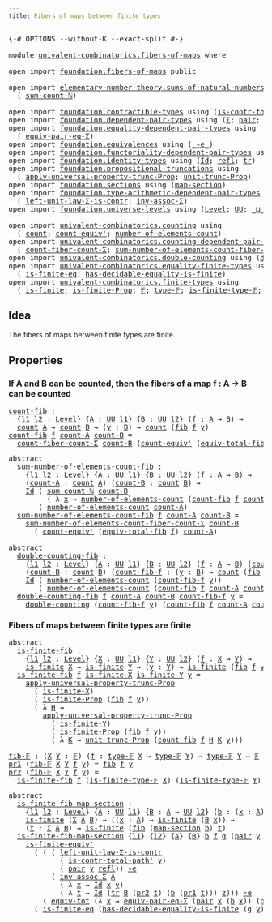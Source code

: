 ```yaml
---
title: Fibers of maps between finite types
---
```


<pre class="Agda"><a id="61" class="Symbol">{-#</a> <a id="65" class="Keyword">OPTIONS</a> <a id="73" class="Pragma">--without-K</a> <a id="85" class="Pragma">--exact-split</a> <a id="99" class="Symbol">#-}</a>

<a id="104" class="Keyword">module</a> <a id="111" href="univalent-combinatorics.fibers-of-maps.html" class="Module">univalent-combinatorics.fibers-of-maps</a> <a id="150" class="Keyword">where</a>

<a id="157" class="Keyword">open</a> <a id="162" class="Keyword">import</a> <a id="169" href="foundation.fibers-of-maps.html" class="Module">foundation.fibers-of-maps</a> <a id="195" class="Keyword">public</a>

<a id="203" class="Keyword">open</a> <a id="208" class="Keyword">import</a> <a id="215" href="elementary-number-theory.sums-of-natural-numbers.html" class="Module">elementary-number-theory.sums-of-natural-numbers</a> <a id="264" class="Keyword">using</a>
  <a id="272" class="Symbol">(</a> <a id="274" href="elementary-number-theory.sums-of-natural-numbers.html#1661" class="Function">sum-count-ℕ</a><a id="285" class="Symbol">)</a>

<a id="288" class="Keyword">open</a> <a id="293" class="Keyword">import</a> <a id="300" href="foundation.contractible-types.html" class="Module">foundation.contractible-types</a> <a id="330" class="Keyword">using</a> <a id="336" class="Symbol">(</a><a id="337" href="foundation-core.contractible-types.html#2264" class="Function">is-contr-total-path&#39;</a><a id="357" class="Symbol">)</a>
<a id="359" class="Keyword">open</a> <a id="364" class="Keyword">import</a> <a id="371" href="foundation.dependent-pair-types.html" class="Module">foundation.dependent-pair-types</a> <a id="403" class="Keyword">using</a> <a id="409" class="Symbol">(</a><a id="410" href="foundation-core.dependent-pair-types.html#515" class="Record">Σ</a><a id="411" class="Symbol">;</a> <a id="413" href="foundation-core.dependent-pair-types.html#588" class="InductiveConstructor">pair</a><a id="417" class="Symbol">;</a> <a id="419" href="foundation-core.dependent-pair-types.html#605" class="Field">pr1</a><a id="422" class="Symbol">;</a> <a id="424" href="foundation-core.dependent-pair-types.html#617" class="Field">pr2</a><a id="427" class="Symbol">)</a>
<a id="429" class="Keyword">open</a> <a id="434" class="Keyword">import</a> <a id="441" href="foundation.equality-dependent-pair-types.html" class="Module">foundation.equality-dependent-pair-types</a> <a id="482" class="Keyword">using</a>
  <a id="490" class="Symbol">(</a> <a id="492" href="foundation.equality-dependent-pair-types.html#2604" class="Function">equiv-pair-eq-Σ</a><a id="507" class="Symbol">)</a>
<a id="509" class="Keyword">open</a> <a id="514" class="Keyword">import</a> <a id="521" href="foundation.equivalences.html" class="Module">foundation.equivalences</a> <a id="545" class="Keyword">using</a> <a id="551" class="Symbol">(</a><a id="552" href="foundation-core.equivalences.html#7869" class="Function Operator">_∘e_</a><a id="556" class="Symbol">)</a>
<a id="558" class="Keyword">open</a> <a id="563" class="Keyword">import</a> <a id="570" href="foundation.functoriality-dependent-pair-types.html" class="Module">foundation.functoriality-dependent-pair-types</a> <a id="616" class="Keyword">using</a> <a id="622" class="Symbol">(</a><a id="623" href="foundation-core.functoriality-dependent-pair-types.html#6817" class="Function">equiv-tot</a><a id="632" class="Symbol">)</a>
<a id="634" class="Keyword">open</a> <a id="639" class="Keyword">import</a> <a id="646" href="foundation.identity-types.html" class="Module">foundation.identity-types</a> <a id="672" class="Keyword">using</a> <a id="678" class="Symbol">(</a><a id="679" href="foundation-core.identity-types.html#1767" class="Datatype">Id</a><a id="681" class="Symbol">;</a> <a id="683" href="foundation-core.identity-types.html#1820" class="InductiveConstructor">refl</a><a id="687" class="Symbol">;</a> <a id="689" href="foundation-core.identity-types.html#5702" class="Function">tr</a><a id="691" class="Symbol">)</a>
<a id="693" class="Keyword">open</a> <a id="698" class="Keyword">import</a> <a id="705" href="foundation.propositional-truncations.html" class="Module">foundation.propositional-truncations</a> <a id="742" class="Keyword">using</a>
  <a id="750" class="Symbol">(</a> <a id="752" href="foundation.propositional-truncations.html#5611" class="Function">apply-universal-property-trunc-Prop</a><a id="787" class="Symbol">;</a> <a id="789" href="foundation.propositional-truncations.html#2132" class="Function">unit-trunc-Prop</a><a id="804" class="Symbol">)</a>
<a id="806" class="Keyword">open</a> <a id="811" class="Keyword">import</a> <a id="818" href="foundation.sections.html" class="Module">foundation.sections</a> <a id="838" class="Keyword">using</a> <a id="844" class="Symbol">(</a><a id="845" href="foundation.sections.html#1761" class="Function">map-section</a><a id="856" class="Symbol">)</a>
<a id="858" class="Keyword">open</a> <a id="863" class="Keyword">import</a> <a id="870" href="foundation.type-arithmetic-dependent-pair-types.html" class="Module">foundation.type-arithmetic-dependent-pair-types</a> <a id="918" class="Keyword">using</a>
  <a id="926" class="Symbol">(</a> <a id="928" href="foundation-core.type-arithmetic-dependent-pair-types.html#3090" class="Function">left-unit-law-Σ-is-contr</a><a id="952" class="Symbol">;</a> <a id="954" href="foundation-core.type-arithmetic-dependent-pair-types.html#5808" class="Function">inv-assoc-Σ</a><a id="965" class="Symbol">)</a>
<a id="967" class="Keyword">open</a> <a id="972" class="Keyword">import</a> <a id="979" href="foundation.universe-levels.html" class="Module">foundation.universe-levels</a> <a id="1006" class="Keyword">using</a> <a id="1012" class="Symbol">(</a><a id="1013" href="Agda.Primitive.html#597" class="Postulate">Level</a><a id="1018" class="Symbol">;</a> <a id="1020" href="foundation-core.universe-levels.html#235" class="Primitive">UU</a><a id="1022" class="Symbol">;</a> <a id="1024" href="Agda.Primitive.html#810" class="Primitive Operator">_⊔_</a><a id="1027" class="Symbol">)</a>

<a id="1030" class="Keyword">open</a> <a id="1035" class="Keyword">import</a> <a id="1042" href="univalent-combinatorics.counting.html" class="Module">univalent-combinatorics.counting</a> <a id="1075" class="Keyword">using</a>
  <a id="1083" class="Symbol">(</a> <a id="1085" href="univalent-combinatorics.counting.html#1901" class="Function">count</a><a id="1090" class="Symbol">;</a> <a id="1092" href="univalent-combinatorics.counting.html#3709" class="Function">count-equiv&#39;</a><a id="1104" class="Symbol">;</a> <a id="1106" href="univalent-combinatorics.counting.html#2029" class="Function">number-of-elements-count</a><a id="1130" class="Symbol">)</a>
<a id="1132" class="Keyword">open</a> <a id="1137" class="Keyword">import</a> <a id="1144" href="univalent-combinatorics.counting-dependent-pair-types.html" class="Module">univalent-combinatorics.counting-dependent-pair-types</a> <a id="1198" class="Keyword">using</a>
  <a id="1206" class="Symbol">(</a> <a id="1208" href="univalent-combinatorics.counting-dependent-pair-types.html#5331" class="Function">count-fiber-count-Σ</a><a id="1227" class="Symbol">;</a> <a id="1229" href="univalent-combinatorics.counting-dependent-pair-types.html#9026" class="Function">sum-number-of-elements-count-fiber-count-Σ</a><a id="1271" class="Symbol">)</a>
<a id="1273" class="Keyword">open</a> <a id="1278" class="Keyword">import</a> <a id="1285" href="univalent-combinatorics.double-counting.html" class="Module">univalent-combinatorics.double-counting</a> <a id="1325" class="Keyword">using</a> <a id="1331" class="Symbol">(</a><a id="1332" href="univalent-combinatorics.double-counting.html#1110" class="Function">double-counting</a><a id="1347" class="Symbol">)</a>
<a id="1349" class="Keyword">open</a> <a id="1354" class="Keyword">import</a> <a id="1361" href="univalent-combinatorics.equality-finite-types.html" class="Module">univalent-combinatorics.equality-finite-types</a> <a id="1407" class="Keyword">using</a>
  <a id="1415" class="Symbol">(</a> <a id="1417" href="univalent-combinatorics.equality-finite-types.html#2625" class="Function">is-finite-eq</a><a id="1429" class="Symbol">;</a> <a id="1431" href="univalent-combinatorics.equality-finite-types.html#1723" class="Function">has-decidable-equality-is-finite</a><a id="1463" class="Symbol">)</a>
<a id="1465" class="Keyword">open</a> <a id="1470" class="Keyword">import</a> <a id="1477" href="univalent-combinatorics.finite-types.html" class="Module">univalent-combinatorics.finite-types</a> <a id="1514" class="Keyword">using</a>
  <a id="1522" class="Symbol">(</a> <a id="1524" href="univalent-combinatorics.finite-types.html#4146" class="Function">is-finite</a><a id="1533" class="Symbol">;</a> <a id="1535" href="univalent-combinatorics.finite-types.html#4055" class="Function">is-finite-Prop</a><a id="1549" class="Symbol">;</a> <a id="1551" href="univalent-combinatorics.finite-types.html#4885" class="Function">𝔽</a><a id="1552" class="Symbol">;</a> <a id="1554" href="univalent-combinatorics.finite-types.html#4924" class="Function">type-𝔽</a><a id="1560" class="Symbol">;</a> <a id="1562" href="univalent-combinatorics.finite-types.html#4969" class="Function">is-finite-type-𝔽</a><a id="1578" class="Symbol">;</a> <a id="1580" href="univalent-combinatorics.finite-types.html#7303" class="Function">is-finite-equiv&#39;</a><a id="1596" class="Symbol">)</a>
</pre>
## Idea

The fibers of maps between finite types are finite.

## Properties

### If A and B can be counted, then the fibers of a map f : A → B can be counted

<pre class="Agda"><a id="count-fib"></a><a id="1770" href="univalent-combinatorics.fibers-of-maps.html#1770" class="Function">count-fib</a> <a id="1780" class="Symbol">:</a>
  <a id="1784" class="Symbol">{</a><a id="1785" href="univalent-combinatorics.fibers-of-maps.html#1785" class="Bound">l1</a> <a id="1788" href="univalent-combinatorics.fibers-of-maps.html#1788" class="Bound">l2</a> <a id="1791" class="Symbol">:</a> <a id="1793" href="Agda.Primitive.html#597" class="Postulate">Level</a><a id="1798" class="Symbol">}</a> <a id="1800" class="Symbol">{</a><a id="1801" href="univalent-combinatorics.fibers-of-maps.html#1801" class="Bound">A</a> <a id="1803" class="Symbol">:</a> <a id="1805" href="foundation-core.universe-levels.html#235" class="Primitive">UU</a> <a id="1808" href="univalent-combinatorics.fibers-of-maps.html#1785" class="Bound">l1</a><a id="1810" class="Symbol">}</a> <a id="1812" class="Symbol">{</a><a id="1813" href="univalent-combinatorics.fibers-of-maps.html#1813" class="Bound">B</a> <a id="1815" class="Symbol">:</a> <a id="1817" href="foundation-core.universe-levels.html#235" class="Primitive">UU</a> <a id="1820" href="univalent-combinatorics.fibers-of-maps.html#1788" class="Bound">l2</a><a id="1822" class="Symbol">}</a> <a id="1824" class="Symbol">(</a><a id="1825" href="univalent-combinatorics.fibers-of-maps.html#1825" class="Bound">f</a> <a id="1827" class="Symbol">:</a> <a id="1829" href="univalent-combinatorics.fibers-of-maps.html#1801" class="Bound">A</a> <a id="1831" class="Symbol">→</a> <a id="1833" href="univalent-combinatorics.fibers-of-maps.html#1813" class="Bound">B</a><a id="1834" class="Symbol">)</a> <a id="1836" class="Symbol">→</a>
  <a id="1840" href="univalent-combinatorics.counting.html#1901" class="Function">count</a> <a id="1846" href="univalent-combinatorics.fibers-of-maps.html#1801" class="Bound">A</a> <a id="1848" class="Symbol">→</a> <a id="1850" href="univalent-combinatorics.counting.html#1901" class="Function">count</a> <a id="1856" href="univalent-combinatorics.fibers-of-maps.html#1813" class="Bound">B</a> <a id="1858" class="Symbol">→</a> <a id="1860" class="Symbol">(</a><a id="1861" href="univalent-combinatorics.fibers-of-maps.html#1861" class="Bound">y</a> <a id="1863" class="Symbol">:</a> <a id="1865" href="univalent-combinatorics.fibers-of-maps.html#1813" class="Bound">B</a><a id="1866" class="Symbol">)</a> <a id="1868" class="Symbol">→</a> <a id="1870" href="univalent-combinatorics.counting.html#1901" class="Function">count</a> <a id="1876" class="Symbol">(</a><a id="1877" href="foundation-core.fibers-of-maps.html#942" class="Function">fib</a> <a id="1881" href="univalent-combinatorics.fibers-of-maps.html#1825" class="Bound">f</a> <a id="1883" href="univalent-combinatorics.fibers-of-maps.html#1861" class="Bound">y</a><a id="1884" class="Symbol">)</a>
<a id="1886" href="univalent-combinatorics.fibers-of-maps.html#1770" class="Function">count-fib</a> <a id="1896" href="univalent-combinatorics.fibers-of-maps.html#1896" class="Bound">f</a> <a id="1898" href="univalent-combinatorics.fibers-of-maps.html#1898" class="Bound">count-A</a> <a id="1906" href="univalent-combinatorics.fibers-of-maps.html#1906" class="Bound">count-B</a> <a id="1914" class="Symbol">=</a>
  <a id="1918" href="univalent-combinatorics.counting-dependent-pair-types.html#5331" class="Function">count-fiber-count-Σ</a> <a id="1938" href="univalent-combinatorics.fibers-of-maps.html#1906" class="Bound">count-B</a> <a id="1946" class="Symbol">(</a><a id="1947" href="univalent-combinatorics.counting.html#3709" class="Function">count-equiv&#39;</a> <a id="1960" class="Symbol">(</a><a id="1961" href="foundation-core.fibers-of-maps.html#5254" class="Function">equiv-total-fib</a> <a id="1977" href="univalent-combinatorics.fibers-of-maps.html#1896" class="Bound">f</a><a id="1978" class="Symbol">)</a> <a id="1980" href="univalent-combinatorics.fibers-of-maps.html#1898" class="Bound">count-A</a><a id="1987" class="Symbol">)</a>
</pre>
<pre class="Agda"><a id="2002" class="Keyword">abstract</a>
  <a id="sum-number-of-elements-count-fib"></a><a id="2013" href="univalent-combinatorics.fibers-of-maps.html#2013" class="Function">sum-number-of-elements-count-fib</a> <a id="2046" class="Symbol">:</a>
    <a id="2052" class="Symbol">{</a><a id="2053" href="univalent-combinatorics.fibers-of-maps.html#2053" class="Bound">l1</a> <a id="2056" href="univalent-combinatorics.fibers-of-maps.html#2056" class="Bound">l2</a> <a id="2059" class="Symbol">:</a> <a id="2061" href="Agda.Primitive.html#597" class="Postulate">Level</a><a id="2066" class="Symbol">}</a> <a id="2068" class="Symbol">{</a><a id="2069" href="univalent-combinatorics.fibers-of-maps.html#2069" class="Bound">A</a> <a id="2071" class="Symbol">:</a> <a id="2073" href="foundation-core.universe-levels.html#235" class="Primitive">UU</a> <a id="2076" href="univalent-combinatorics.fibers-of-maps.html#2053" class="Bound">l1</a><a id="2078" class="Symbol">}</a> <a id="2080" class="Symbol">{</a><a id="2081" href="univalent-combinatorics.fibers-of-maps.html#2081" class="Bound">B</a> <a id="2083" class="Symbol">:</a> <a id="2085" href="foundation-core.universe-levels.html#235" class="Primitive">UU</a> <a id="2088" href="univalent-combinatorics.fibers-of-maps.html#2056" class="Bound">l2</a><a id="2090" class="Symbol">}</a> <a id="2092" class="Symbol">(</a><a id="2093" href="univalent-combinatorics.fibers-of-maps.html#2093" class="Bound">f</a> <a id="2095" class="Symbol">:</a> <a id="2097" href="univalent-combinatorics.fibers-of-maps.html#2069" class="Bound">A</a> <a id="2099" class="Symbol">→</a> <a id="2101" href="univalent-combinatorics.fibers-of-maps.html#2081" class="Bound">B</a><a id="2102" class="Symbol">)</a> <a id="2104" class="Symbol">→</a>
    <a id="2110" class="Symbol">(</a><a id="2111" href="univalent-combinatorics.fibers-of-maps.html#2111" class="Bound">count-A</a> <a id="2119" class="Symbol">:</a> <a id="2121" href="univalent-combinatorics.counting.html#1901" class="Function">count</a> <a id="2127" href="univalent-combinatorics.fibers-of-maps.html#2069" class="Bound">A</a><a id="2128" class="Symbol">)</a> <a id="2130" class="Symbol">(</a><a id="2131" href="univalent-combinatorics.fibers-of-maps.html#2131" class="Bound">count-B</a> <a id="2139" class="Symbol">:</a> <a id="2141" href="univalent-combinatorics.counting.html#1901" class="Function">count</a> <a id="2147" href="univalent-combinatorics.fibers-of-maps.html#2081" class="Bound">B</a><a id="2148" class="Symbol">)</a> <a id="2150" class="Symbol">→</a>
    <a id="2156" href="foundation-core.identity-types.html#1767" class="Datatype">Id</a> <a id="2159" class="Symbol">(</a> <a id="2161" href="elementary-number-theory.sums-of-natural-numbers.html#1661" class="Function">sum-count-ℕ</a> <a id="2173" href="univalent-combinatorics.fibers-of-maps.html#2131" class="Bound">count-B</a>
         <a id="2190" class="Symbol">(</a> <a id="2192" class="Symbol">λ</a> <a id="2194" href="univalent-combinatorics.fibers-of-maps.html#2194" class="Bound">x</a> <a id="2196" class="Symbol">→</a> <a id="2198" href="univalent-combinatorics.counting.html#2029" class="Function">number-of-elements-count</a> <a id="2223" class="Symbol">(</a><a id="2224" href="univalent-combinatorics.fibers-of-maps.html#1770" class="Function">count-fib</a> <a id="2234" href="univalent-combinatorics.fibers-of-maps.html#2093" class="Bound">f</a> <a id="2236" href="univalent-combinatorics.fibers-of-maps.html#2111" class="Bound">count-A</a> <a id="2244" href="univalent-combinatorics.fibers-of-maps.html#2131" class="Bound">count-B</a> <a id="2252" href="univalent-combinatorics.fibers-of-maps.html#2194" class="Bound">x</a><a id="2253" class="Symbol">)))</a>
       <a id="2264" class="Symbol">(</a> <a id="2266" href="univalent-combinatorics.counting.html#2029" class="Function">number-of-elements-count</a> <a id="2291" href="univalent-combinatorics.fibers-of-maps.html#2111" class="Bound">count-A</a><a id="2298" class="Symbol">)</a>
  <a id="2302" href="univalent-combinatorics.fibers-of-maps.html#2013" class="Function">sum-number-of-elements-count-fib</a> <a id="2335" href="univalent-combinatorics.fibers-of-maps.html#2335" class="Bound">f</a> <a id="2337" href="univalent-combinatorics.fibers-of-maps.html#2337" class="Bound">count-A</a> <a id="2345" href="univalent-combinatorics.fibers-of-maps.html#2345" class="Bound">count-B</a> <a id="2353" class="Symbol">=</a>
    <a id="2359" href="univalent-combinatorics.counting-dependent-pair-types.html#9026" class="Function">sum-number-of-elements-count-fiber-count-Σ</a> <a id="2402" href="univalent-combinatorics.fibers-of-maps.html#2345" class="Bound">count-B</a>
      <a id="2416" class="Symbol">(</a> <a id="2418" href="univalent-combinatorics.counting.html#3709" class="Function">count-equiv&#39;</a> <a id="2431" class="Symbol">(</a><a id="2432" href="foundation-core.fibers-of-maps.html#5254" class="Function">equiv-total-fib</a> <a id="2448" href="univalent-combinatorics.fibers-of-maps.html#2335" class="Bound">f</a><a id="2449" class="Symbol">)</a> <a id="2451" href="univalent-combinatorics.fibers-of-maps.html#2337" class="Bound">count-A</a><a id="2458" class="Symbol">)</a>

<a id="2461" class="Keyword">abstract</a>
  <a id="double-counting-fib"></a><a id="2472" href="univalent-combinatorics.fibers-of-maps.html#2472" class="Function">double-counting-fib</a> <a id="2492" class="Symbol">:</a>
    <a id="2498" class="Symbol">{</a><a id="2499" href="univalent-combinatorics.fibers-of-maps.html#2499" class="Bound">l1</a> <a id="2502" href="univalent-combinatorics.fibers-of-maps.html#2502" class="Bound">l2</a> <a id="2505" class="Symbol">:</a> <a id="2507" href="Agda.Primitive.html#597" class="Postulate">Level</a><a id="2512" class="Symbol">}</a> <a id="2514" class="Symbol">{</a><a id="2515" href="univalent-combinatorics.fibers-of-maps.html#2515" class="Bound">A</a> <a id="2517" class="Symbol">:</a> <a id="2519" href="foundation-core.universe-levels.html#235" class="Primitive">UU</a> <a id="2522" href="univalent-combinatorics.fibers-of-maps.html#2499" class="Bound">l1</a><a id="2524" class="Symbol">}</a> <a id="2526" class="Symbol">{</a><a id="2527" href="univalent-combinatorics.fibers-of-maps.html#2527" class="Bound">B</a> <a id="2529" class="Symbol">:</a> <a id="2531" href="foundation-core.universe-levels.html#235" class="Primitive">UU</a> <a id="2534" href="univalent-combinatorics.fibers-of-maps.html#2502" class="Bound">l2</a><a id="2536" class="Symbol">}</a> <a id="2538" class="Symbol">(</a><a id="2539" href="univalent-combinatorics.fibers-of-maps.html#2539" class="Bound">f</a> <a id="2541" class="Symbol">:</a> <a id="2543" href="univalent-combinatorics.fibers-of-maps.html#2515" class="Bound">A</a> <a id="2545" class="Symbol">→</a> <a id="2547" href="univalent-combinatorics.fibers-of-maps.html#2527" class="Bound">B</a><a id="2548" class="Symbol">)</a> <a id="2550" class="Symbol">(</a><a id="2551" href="univalent-combinatorics.fibers-of-maps.html#2551" class="Bound">count-A</a> <a id="2559" class="Symbol">:</a> <a id="2561" href="univalent-combinatorics.counting.html#1901" class="Function">count</a> <a id="2567" href="univalent-combinatorics.fibers-of-maps.html#2515" class="Bound">A</a><a id="2568" class="Symbol">)</a> <a id="2570" class="Symbol">→</a>
    <a id="2576" class="Symbol">(</a><a id="2577" href="univalent-combinatorics.fibers-of-maps.html#2577" class="Bound">count-B</a> <a id="2585" class="Symbol">:</a> <a id="2587" href="univalent-combinatorics.counting.html#1901" class="Function">count</a> <a id="2593" href="univalent-combinatorics.fibers-of-maps.html#2527" class="Bound">B</a><a id="2594" class="Symbol">)</a> <a id="2596" class="Symbol">(</a><a id="2597" href="univalent-combinatorics.fibers-of-maps.html#2597" class="Bound">count-fib-f</a> <a id="2609" class="Symbol">:</a> <a id="2611" class="Symbol">(</a><a id="2612" href="univalent-combinatorics.fibers-of-maps.html#2612" class="Bound">y</a> <a id="2614" class="Symbol">:</a> <a id="2616" href="univalent-combinatorics.fibers-of-maps.html#2527" class="Bound">B</a><a id="2617" class="Symbol">)</a> <a id="2619" class="Symbol">→</a> <a id="2621" href="univalent-combinatorics.counting.html#1901" class="Function">count</a> <a id="2627" class="Symbol">(</a><a id="2628" href="foundation-core.fibers-of-maps.html#942" class="Function">fib</a> <a id="2632" href="univalent-combinatorics.fibers-of-maps.html#2539" class="Bound">f</a> <a id="2634" href="univalent-combinatorics.fibers-of-maps.html#2612" class="Bound">y</a><a id="2635" class="Symbol">))</a> <a id="2638" class="Symbol">(</a><a id="2639" href="univalent-combinatorics.fibers-of-maps.html#2639" class="Bound">y</a> <a id="2641" class="Symbol">:</a> <a id="2643" href="univalent-combinatorics.fibers-of-maps.html#2527" class="Bound">B</a><a id="2644" class="Symbol">)</a> <a id="2646" class="Symbol">→</a>
    <a id="2652" href="foundation-core.identity-types.html#1767" class="Datatype">Id</a> <a id="2655" class="Symbol">(</a> <a id="2657" href="univalent-combinatorics.counting.html#2029" class="Function">number-of-elements-count</a> <a id="2682" class="Symbol">(</a><a id="2683" href="univalent-combinatorics.fibers-of-maps.html#2597" class="Bound">count-fib-f</a> <a id="2695" href="univalent-combinatorics.fibers-of-maps.html#2639" class="Bound">y</a><a id="2696" class="Symbol">))</a>
       <a id="2706" class="Symbol">(</a> <a id="2708" href="univalent-combinatorics.counting.html#2029" class="Function">number-of-elements-count</a> <a id="2733" class="Symbol">(</a><a id="2734" href="univalent-combinatorics.fibers-of-maps.html#1770" class="Function">count-fib</a> <a id="2744" href="univalent-combinatorics.fibers-of-maps.html#2539" class="Bound">f</a> <a id="2746" href="univalent-combinatorics.fibers-of-maps.html#2551" class="Bound">count-A</a> <a id="2754" href="univalent-combinatorics.fibers-of-maps.html#2577" class="Bound">count-B</a> <a id="2762" href="univalent-combinatorics.fibers-of-maps.html#2639" class="Bound">y</a><a id="2763" class="Symbol">))</a>
  <a id="2768" href="univalent-combinatorics.fibers-of-maps.html#2472" class="Function">double-counting-fib</a> <a id="2788" href="univalent-combinatorics.fibers-of-maps.html#2788" class="Bound">f</a> <a id="2790" href="univalent-combinatorics.fibers-of-maps.html#2790" class="Bound">count-A</a> <a id="2798" href="univalent-combinatorics.fibers-of-maps.html#2798" class="Bound">count-B</a> <a id="2806" href="univalent-combinatorics.fibers-of-maps.html#2806" class="Bound">count-fib-f</a> <a id="2818" href="univalent-combinatorics.fibers-of-maps.html#2818" class="Bound">y</a> <a id="2820" class="Symbol">=</a>
    <a id="2826" href="univalent-combinatorics.double-counting.html#1110" class="Function">double-counting</a> <a id="2842" class="Symbol">(</a><a id="2843" href="univalent-combinatorics.fibers-of-maps.html#2806" class="Bound">count-fib-f</a> <a id="2855" href="univalent-combinatorics.fibers-of-maps.html#2818" class="Bound">y</a><a id="2856" class="Symbol">)</a> <a id="2858" class="Symbol">(</a><a id="2859" href="univalent-combinatorics.fibers-of-maps.html#1770" class="Function">count-fib</a> <a id="2869" href="univalent-combinatorics.fibers-of-maps.html#2788" class="Bound">f</a> <a id="2871" href="univalent-combinatorics.fibers-of-maps.html#2790" class="Bound">count-A</a> <a id="2879" href="univalent-combinatorics.fibers-of-maps.html#2798" class="Bound">count-B</a> <a id="2887" href="univalent-combinatorics.fibers-of-maps.html#2818" class="Bound">y</a><a id="2888" class="Symbol">)</a>
</pre>
### Fibers of maps between finite types are finite

<pre class="Agda"><a id="2955" class="Keyword">abstract</a>
  <a id="is-finite-fib"></a><a id="2966" href="univalent-combinatorics.fibers-of-maps.html#2966" class="Function">is-finite-fib</a> <a id="2980" class="Symbol">:</a>
    <a id="2986" class="Symbol">{</a><a id="2987" href="univalent-combinatorics.fibers-of-maps.html#2987" class="Bound">l1</a> <a id="2990" href="univalent-combinatorics.fibers-of-maps.html#2990" class="Bound">l2</a> <a id="2993" class="Symbol">:</a> <a id="2995" href="Agda.Primitive.html#597" class="Postulate">Level</a><a id="3000" class="Symbol">}</a> <a id="3002" class="Symbol">{</a><a id="3003" href="univalent-combinatorics.fibers-of-maps.html#3003" class="Bound">X</a> <a id="3005" class="Symbol">:</a> <a id="3007" href="foundation-core.universe-levels.html#235" class="Primitive">UU</a> <a id="3010" href="univalent-combinatorics.fibers-of-maps.html#2987" class="Bound">l1</a><a id="3012" class="Symbol">}</a> <a id="3014" class="Symbol">{</a><a id="3015" href="univalent-combinatorics.fibers-of-maps.html#3015" class="Bound">Y</a> <a id="3017" class="Symbol">:</a> <a id="3019" href="foundation-core.universe-levels.html#235" class="Primitive">UU</a> <a id="3022" href="univalent-combinatorics.fibers-of-maps.html#2990" class="Bound">l2</a><a id="3024" class="Symbol">}</a> <a id="3026" class="Symbol">(</a><a id="3027" href="univalent-combinatorics.fibers-of-maps.html#3027" class="Bound">f</a> <a id="3029" class="Symbol">:</a> <a id="3031" href="univalent-combinatorics.fibers-of-maps.html#3003" class="Bound">X</a> <a id="3033" class="Symbol">→</a> <a id="3035" href="univalent-combinatorics.fibers-of-maps.html#3015" class="Bound">Y</a><a id="3036" class="Symbol">)</a> <a id="3038" class="Symbol">→</a>
    <a id="3044" href="univalent-combinatorics.finite-types.html#4146" class="Function">is-finite</a> <a id="3054" href="univalent-combinatorics.fibers-of-maps.html#3003" class="Bound">X</a> <a id="3056" class="Symbol">→</a> <a id="3058" href="univalent-combinatorics.finite-types.html#4146" class="Function">is-finite</a> <a id="3068" href="univalent-combinatorics.fibers-of-maps.html#3015" class="Bound">Y</a> <a id="3070" class="Symbol">→</a> <a id="3072" class="Symbol">(</a><a id="3073" href="univalent-combinatorics.fibers-of-maps.html#3073" class="Bound">y</a> <a id="3075" class="Symbol">:</a> <a id="3077" href="univalent-combinatorics.fibers-of-maps.html#3015" class="Bound">Y</a><a id="3078" class="Symbol">)</a> <a id="3080" class="Symbol">→</a> <a id="3082" href="univalent-combinatorics.finite-types.html#4146" class="Function">is-finite</a> <a id="3092" class="Symbol">(</a><a id="3093" href="foundation-core.fibers-of-maps.html#942" class="Function">fib</a> <a id="3097" href="univalent-combinatorics.fibers-of-maps.html#3027" class="Bound">f</a> <a id="3099" href="univalent-combinatorics.fibers-of-maps.html#3073" class="Bound">y</a><a id="3100" class="Symbol">)</a>
  <a id="3104" href="univalent-combinatorics.fibers-of-maps.html#2966" class="Function">is-finite-fib</a> <a id="3118" href="univalent-combinatorics.fibers-of-maps.html#3118" class="Bound">f</a> <a id="3120" href="univalent-combinatorics.fibers-of-maps.html#3120" class="Bound">is-finite-X</a> <a id="3132" href="univalent-combinatorics.fibers-of-maps.html#3132" class="Bound">is-finite-Y</a> <a id="3144" href="univalent-combinatorics.fibers-of-maps.html#3144" class="Bound">y</a> <a id="3146" class="Symbol">=</a>
    <a id="3152" href="foundation.propositional-truncations.html#5611" class="Function">apply-universal-property-trunc-Prop</a>
      <a id="3194" class="Symbol">(</a> <a id="3196" href="univalent-combinatorics.fibers-of-maps.html#3120" class="Bound">is-finite-X</a><a id="3207" class="Symbol">)</a>
      <a id="3215" class="Symbol">(</a> <a id="3217" href="univalent-combinatorics.finite-types.html#4055" class="Function">is-finite-Prop</a> <a id="3232" class="Symbol">(</a><a id="3233" href="foundation-core.fibers-of-maps.html#942" class="Function">fib</a> <a id="3237" href="univalent-combinatorics.fibers-of-maps.html#3118" class="Bound">f</a> <a id="3239" href="univalent-combinatorics.fibers-of-maps.html#3144" class="Bound">y</a><a id="3240" class="Symbol">))</a>
      <a id="3249" class="Symbol">(</a> <a id="3251" class="Symbol">λ</a> <a id="3253" href="univalent-combinatorics.fibers-of-maps.html#3253" class="Bound">H</a> <a id="3255" class="Symbol">→</a>
        <a id="3265" href="foundation.propositional-truncations.html#5611" class="Function">apply-universal-property-trunc-Prop</a>
          <a id="3311" class="Symbol">(</a> <a id="3313" href="univalent-combinatorics.fibers-of-maps.html#3132" class="Bound">is-finite-Y</a><a id="3324" class="Symbol">)</a>
          <a id="3336" class="Symbol">(</a> <a id="3338" href="univalent-combinatorics.finite-types.html#4055" class="Function">is-finite-Prop</a> <a id="3353" class="Symbol">(</a><a id="3354" href="foundation-core.fibers-of-maps.html#942" class="Function">fib</a> <a id="3358" href="univalent-combinatorics.fibers-of-maps.html#3118" class="Bound">f</a> <a id="3360" href="univalent-combinatorics.fibers-of-maps.html#3144" class="Bound">y</a><a id="3361" class="Symbol">))</a>
          <a id="3374" class="Symbol">(</a> <a id="3376" class="Symbol">λ</a> <a id="3378" href="univalent-combinatorics.fibers-of-maps.html#3378" class="Bound">K</a> <a id="3380" class="Symbol">→</a> <a id="3382" href="foundation.propositional-truncations.html#2132" class="Function">unit-trunc-Prop</a> <a id="3398" class="Symbol">(</a><a id="3399" href="univalent-combinatorics.fibers-of-maps.html#1770" class="Function">count-fib</a> <a id="3409" href="univalent-combinatorics.fibers-of-maps.html#3118" class="Bound">f</a> <a id="3411" href="univalent-combinatorics.fibers-of-maps.html#3253" class="Bound">H</a> <a id="3413" href="univalent-combinatorics.fibers-of-maps.html#3378" class="Bound">K</a> <a id="3415" href="univalent-combinatorics.fibers-of-maps.html#3144" class="Bound">y</a><a id="3416" class="Symbol">)))</a>

<a id="fib-𝔽"></a><a id="3421" href="univalent-combinatorics.fibers-of-maps.html#3421" class="Function">fib-𝔽</a> <a id="3427" class="Symbol">:</a> <a id="3429" class="Symbol">(</a><a id="3430" href="univalent-combinatorics.fibers-of-maps.html#3430" class="Bound">X</a> <a id="3432" href="univalent-combinatorics.fibers-of-maps.html#3432" class="Bound">Y</a> <a id="3434" class="Symbol">:</a> <a id="3436" href="univalent-combinatorics.finite-types.html#4885" class="Function">𝔽</a><a id="3437" class="Symbol">)</a> <a id="3439" class="Symbol">(</a><a id="3440" href="univalent-combinatorics.fibers-of-maps.html#3440" class="Bound">f</a> <a id="3442" class="Symbol">:</a> <a id="3444" href="univalent-combinatorics.finite-types.html#4924" class="Function">type-𝔽</a> <a id="3451" href="univalent-combinatorics.fibers-of-maps.html#3430" class="Bound">X</a> <a id="3453" class="Symbol">→</a> <a id="3455" href="univalent-combinatorics.finite-types.html#4924" class="Function">type-𝔽</a> <a id="3462" href="univalent-combinatorics.fibers-of-maps.html#3432" class="Bound">Y</a><a id="3463" class="Symbol">)</a> <a id="3465" class="Symbol">→</a> <a id="3467" href="univalent-combinatorics.finite-types.html#4924" class="Function">type-𝔽</a> <a id="3474" href="univalent-combinatorics.fibers-of-maps.html#3432" class="Bound">Y</a> <a id="3476" class="Symbol">→</a> <a id="3478" href="univalent-combinatorics.finite-types.html#4885" class="Function">𝔽</a>
<a id="3480" href="foundation-core.dependent-pair-types.html#605" class="Field">pr1</a> <a id="3484" class="Symbol">(</a><a id="3485" href="univalent-combinatorics.fibers-of-maps.html#3421" class="Function">fib-𝔽</a> <a id="3491" href="univalent-combinatorics.fibers-of-maps.html#3491" class="Bound">X</a> <a id="3493" href="univalent-combinatorics.fibers-of-maps.html#3493" class="Bound">Y</a> <a id="3495" href="univalent-combinatorics.fibers-of-maps.html#3495" class="Bound">f</a> <a id="3497" href="univalent-combinatorics.fibers-of-maps.html#3497" class="Bound">y</a><a id="3498" class="Symbol">)</a> <a id="3500" class="Symbol">=</a> <a id="3502" href="foundation-core.fibers-of-maps.html#942" class="Function">fib</a> <a id="3506" href="univalent-combinatorics.fibers-of-maps.html#3495" class="Bound">f</a> <a id="3508" href="univalent-combinatorics.fibers-of-maps.html#3497" class="Bound">y</a>
<a id="3510" href="foundation-core.dependent-pair-types.html#617" class="Field">pr2</a> <a id="3514" class="Symbol">(</a><a id="3515" href="univalent-combinatorics.fibers-of-maps.html#3421" class="Function">fib-𝔽</a> <a id="3521" href="univalent-combinatorics.fibers-of-maps.html#3521" class="Bound">X</a> <a id="3523" href="univalent-combinatorics.fibers-of-maps.html#3523" class="Bound">Y</a> <a id="3525" href="univalent-combinatorics.fibers-of-maps.html#3525" class="Bound">f</a> <a id="3527" href="univalent-combinatorics.fibers-of-maps.html#3527" class="Bound">y</a><a id="3528" class="Symbol">)</a> <a id="3530" class="Symbol">=</a>
  <a id="3534" href="univalent-combinatorics.fibers-of-maps.html#2966" class="Function">is-finite-fib</a> <a id="3548" href="univalent-combinatorics.fibers-of-maps.html#3525" class="Bound">f</a> <a id="3550" class="Symbol">(</a><a id="3551" href="univalent-combinatorics.finite-types.html#4969" class="Function">is-finite-type-𝔽</a> <a id="3568" href="univalent-combinatorics.fibers-of-maps.html#3521" class="Bound">X</a><a id="3569" class="Symbol">)</a> <a id="3571" class="Symbol">(</a><a id="3572" href="univalent-combinatorics.finite-types.html#4969" class="Function">is-finite-type-𝔽</a> <a id="3589" href="univalent-combinatorics.fibers-of-maps.html#3523" class="Bound">Y</a><a id="3590" class="Symbol">)</a> <a id="3592" href="univalent-combinatorics.fibers-of-maps.html#3527" class="Bound">y</a>
</pre>
<pre class="Agda"><a id="3607" class="Keyword">abstract</a>
  <a id="is-finite-fib-map-section"></a><a id="3618" href="univalent-combinatorics.fibers-of-maps.html#3618" class="Function">is-finite-fib-map-section</a> <a id="3644" class="Symbol">:</a>
    <a id="3650" class="Symbol">{</a><a id="3651" href="univalent-combinatorics.fibers-of-maps.html#3651" class="Bound">l1</a> <a id="3654" href="univalent-combinatorics.fibers-of-maps.html#3654" class="Bound">l2</a> <a id="3657" class="Symbol">:</a> <a id="3659" href="Agda.Primitive.html#597" class="Postulate">Level</a><a id="3664" class="Symbol">}</a> <a id="3666" class="Symbol">{</a><a id="3667" href="univalent-combinatorics.fibers-of-maps.html#3667" class="Bound">A</a> <a id="3669" class="Symbol">:</a> <a id="3671" href="foundation-core.universe-levels.html#235" class="Primitive">UU</a> <a id="3674" href="univalent-combinatorics.fibers-of-maps.html#3651" class="Bound">l1</a><a id="3676" class="Symbol">}</a> <a id="3678" class="Symbol">{</a><a id="3679" href="univalent-combinatorics.fibers-of-maps.html#3679" class="Bound">B</a> <a id="3681" class="Symbol">:</a> <a id="3683" href="univalent-combinatorics.fibers-of-maps.html#3667" class="Bound">A</a> <a id="3685" class="Symbol">→</a> <a id="3687" href="foundation-core.universe-levels.html#235" class="Primitive">UU</a> <a id="3690" href="univalent-combinatorics.fibers-of-maps.html#3654" class="Bound">l2</a><a id="3692" class="Symbol">}</a> <a id="3694" class="Symbol">(</a><a id="3695" href="univalent-combinatorics.fibers-of-maps.html#3695" class="Bound">b</a> <a id="3697" class="Symbol">:</a> <a id="3699" class="Symbol">(</a><a id="3700" href="univalent-combinatorics.fibers-of-maps.html#3700" class="Bound">x</a> <a id="3702" class="Symbol">:</a> <a id="3704" href="univalent-combinatorics.fibers-of-maps.html#3667" class="Bound">A</a><a id="3705" class="Symbol">)</a> <a id="3707" class="Symbol">→</a> <a id="3709" href="univalent-combinatorics.fibers-of-maps.html#3679" class="Bound">B</a> <a id="3711" href="univalent-combinatorics.fibers-of-maps.html#3700" class="Bound">x</a><a id="3712" class="Symbol">)</a> <a id="3714" class="Symbol">→</a>
    <a id="3720" href="univalent-combinatorics.finite-types.html#4146" class="Function">is-finite</a> <a id="3730" class="Symbol">(</a><a id="3731" href="foundation-core.dependent-pair-types.html#515" class="Record">Σ</a> <a id="3733" href="univalent-combinatorics.fibers-of-maps.html#3667" class="Bound">A</a> <a id="3735" href="univalent-combinatorics.fibers-of-maps.html#3679" class="Bound">B</a><a id="3736" class="Symbol">)</a> <a id="3738" class="Symbol">→</a> <a id="3740" class="Symbol">((</a><a id="3742" href="univalent-combinatorics.fibers-of-maps.html#3742" class="Bound">x</a> <a id="3744" class="Symbol">:</a> <a id="3746" href="univalent-combinatorics.fibers-of-maps.html#3667" class="Bound">A</a><a id="3747" class="Symbol">)</a> <a id="3749" class="Symbol">→</a> <a id="3751" href="univalent-combinatorics.finite-types.html#4146" class="Function">is-finite</a> <a id="3761" class="Symbol">(</a><a id="3762" href="univalent-combinatorics.fibers-of-maps.html#3679" class="Bound">B</a> <a id="3764" href="univalent-combinatorics.fibers-of-maps.html#3742" class="Bound">x</a><a id="3765" class="Symbol">))</a> <a id="3768" class="Symbol">→</a>
    <a id="3774" class="Symbol">(</a><a id="3775" href="univalent-combinatorics.fibers-of-maps.html#3775" class="Bound">t</a> <a id="3777" class="Symbol">:</a> <a id="3779" href="foundation-core.dependent-pair-types.html#515" class="Record">Σ</a> <a id="3781" href="univalent-combinatorics.fibers-of-maps.html#3667" class="Bound">A</a> <a id="3783" href="univalent-combinatorics.fibers-of-maps.html#3679" class="Bound">B</a><a id="3784" class="Symbol">)</a> <a id="3786" class="Symbol">→</a> <a id="3788" href="univalent-combinatorics.finite-types.html#4146" class="Function">is-finite</a> <a id="3798" class="Symbol">(</a><a id="3799" href="foundation-core.fibers-of-maps.html#942" class="Function">fib</a> <a id="3803" class="Symbol">(</a><a id="3804" href="foundation.sections.html#1761" class="Function">map-section</a> <a id="3816" href="univalent-combinatorics.fibers-of-maps.html#3695" class="Bound">b</a><a id="3817" class="Symbol">)</a> <a id="3819" href="univalent-combinatorics.fibers-of-maps.html#3775" class="Bound">t</a><a id="3820" class="Symbol">)</a>
  <a id="3824" href="univalent-combinatorics.fibers-of-maps.html#3618" class="Function">is-finite-fib-map-section</a> <a id="3850" class="Symbol">{</a><a id="3851" href="univalent-combinatorics.fibers-of-maps.html#3851" class="Bound">l1</a><a id="3853" class="Symbol">}</a> <a id="3855" class="Symbol">{</a><a id="3856" href="univalent-combinatorics.fibers-of-maps.html#3856" class="Bound">l2</a><a id="3858" class="Symbol">}</a> <a id="3860" class="Symbol">{</a><a id="3861" href="univalent-combinatorics.fibers-of-maps.html#3861" class="Bound">A</a><a id="3862" class="Symbol">}</a> <a id="3864" class="Symbol">{</a><a id="3865" href="univalent-combinatorics.fibers-of-maps.html#3865" class="Bound">B</a><a id="3866" class="Symbol">}</a> <a id="3868" href="univalent-combinatorics.fibers-of-maps.html#3868" class="Bound">b</a> <a id="3870" href="univalent-combinatorics.fibers-of-maps.html#3870" class="Bound">f</a> <a id="3872" href="univalent-combinatorics.fibers-of-maps.html#3872" class="Bound">g</a> <a id="3874" class="Symbol">(</a><a id="3875" href="foundation-core.dependent-pair-types.html#588" class="InductiveConstructor">pair</a> <a id="3880" href="univalent-combinatorics.fibers-of-maps.html#3880" class="Bound">y</a> <a id="3882" href="univalent-combinatorics.fibers-of-maps.html#3882" class="Bound">z</a><a id="3883" class="Symbol">)</a> <a id="3885" class="Symbol">=</a>
    <a id="3891" href="univalent-combinatorics.finite-types.html#7303" class="Function">is-finite-equiv&#39;</a>
      <a id="3914" class="Symbol">(</a> <a id="3916" class="Symbol">(</a> <a id="3918" class="Symbol">(</a> <a id="3920" href="foundation-core.type-arithmetic-dependent-pair-types.html#3090" class="Function">left-unit-law-Σ-is-contr</a>
            <a id="3957" class="Symbol">(</a> <a id="3959" href="foundation-core.contractible-types.html#2264" class="Function">is-contr-total-path&#39;</a> <a id="3980" href="univalent-combinatorics.fibers-of-maps.html#3880" class="Bound">y</a><a id="3981" class="Symbol">)</a>
            <a id="3995" class="Symbol">(</a> <a id="3997" href="foundation-core.dependent-pair-types.html#588" class="InductiveConstructor">pair</a> <a id="4002" href="univalent-combinatorics.fibers-of-maps.html#3880" class="Bound">y</a> <a id="4004" href="foundation-core.identity-types.html#1820" class="InductiveConstructor">refl</a><a id="4008" class="Symbol">))</a> <a id="4011" href="foundation-core.equivalences.html#7869" class="Function Operator">∘e</a>
          <a id="4024" class="Symbol">(</a> <a id="4026" href="foundation-core.type-arithmetic-dependent-pair-types.html#5808" class="Function">inv-assoc-Σ</a> <a id="4038" href="univalent-combinatorics.fibers-of-maps.html#3861" class="Bound">A</a>
            <a id="4052" class="Symbol">(</a> <a id="4054" class="Symbol">λ</a> <a id="4056" href="univalent-combinatorics.fibers-of-maps.html#4056" class="Bound">x</a> <a id="4058" class="Symbol">→</a> <a id="4060" href="foundation-core.identity-types.html#1767" class="Datatype">Id</a> <a id="4063" href="univalent-combinatorics.fibers-of-maps.html#4056" class="Bound">x</a> <a id="4065" href="univalent-combinatorics.fibers-of-maps.html#3880" class="Bound">y</a><a id="4066" class="Symbol">)</a>
            <a id="4080" class="Symbol">(</a> <a id="4082" class="Symbol">λ</a> <a id="4084" href="univalent-combinatorics.fibers-of-maps.html#4084" class="Bound">t</a> <a id="4086" class="Symbol">→</a> <a id="4088" href="foundation-core.identity-types.html#1767" class="Datatype">Id</a> <a id="4091" class="Symbol">(</a><a id="4092" href="foundation-core.identity-types.html#5702" class="Function">tr</a> <a id="4095" href="univalent-combinatorics.fibers-of-maps.html#3865" class="Bound">B</a> <a id="4097" class="Symbol">(</a><a id="4098" href="foundation-core.dependent-pair-types.html#617" class="Field">pr2</a> <a id="4102" href="univalent-combinatorics.fibers-of-maps.html#4084" class="Bound">t</a><a id="4103" class="Symbol">)</a> <a id="4105" class="Symbol">(</a><a id="4106" href="univalent-combinatorics.fibers-of-maps.html#3868" class="Bound">b</a> <a id="4108" class="Symbol">(</a><a id="4109" href="foundation-core.dependent-pair-types.html#605" class="Field">pr1</a> <a id="4113" href="univalent-combinatorics.fibers-of-maps.html#4084" class="Bound">t</a><a id="4114" class="Symbol">)))</a> <a id="4118" href="univalent-combinatorics.fibers-of-maps.html#3882" class="Bound">z</a><a id="4119" class="Symbol">)))</a> <a id="4123" href="foundation-core.equivalences.html#7869" class="Function Operator">∘e</a>
        <a id="4134" class="Symbol">(</a> <a id="4136" href="foundation-core.functoriality-dependent-pair-types.html#6817" class="Function">equiv-tot</a> <a id="4146" class="Symbol">(λ</a> <a id="4149" href="univalent-combinatorics.fibers-of-maps.html#4149" class="Bound">x</a> <a id="4151" class="Symbol">→</a> <a id="4153" href="foundation.equality-dependent-pair-types.html#2604" class="Function">equiv-pair-eq-Σ</a> <a id="4169" class="Symbol">(</a><a id="4170" href="foundation-core.dependent-pair-types.html#588" class="InductiveConstructor">pair</a> <a id="4175" href="univalent-combinatorics.fibers-of-maps.html#4149" class="Bound">x</a> <a id="4177" class="Symbol">(</a><a id="4178" href="univalent-combinatorics.fibers-of-maps.html#3868" class="Bound">b</a> <a id="4180" href="univalent-combinatorics.fibers-of-maps.html#4149" class="Bound">x</a><a id="4181" class="Symbol">))</a> <a id="4184" class="Symbol">(</a><a id="4185" href="foundation-core.dependent-pair-types.html#588" class="InductiveConstructor">pair</a> <a id="4190" href="univalent-combinatorics.fibers-of-maps.html#3880" class="Bound">y</a> <a id="4192" href="univalent-combinatorics.fibers-of-maps.html#3882" class="Bound">z</a><a id="4193" class="Symbol">))))</a>
      <a id="4204" class="Symbol">(</a> <a id="4206" href="univalent-combinatorics.equality-finite-types.html#2625" class="Function">is-finite-eq</a> <a id="4219" class="Symbol">(</a><a id="4220" href="univalent-combinatorics.equality-finite-types.html#1723" class="Function">has-decidable-equality-is-finite</a> <a id="4253" class="Symbol">(</a><a id="4254" href="univalent-combinatorics.fibers-of-maps.html#3872" class="Bound">g</a> <a id="4256" href="univalent-combinatorics.fibers-of-maps.html#3880" class="Bound">y</a><a id="4257" class="Symbol">)))</a>
</pre>